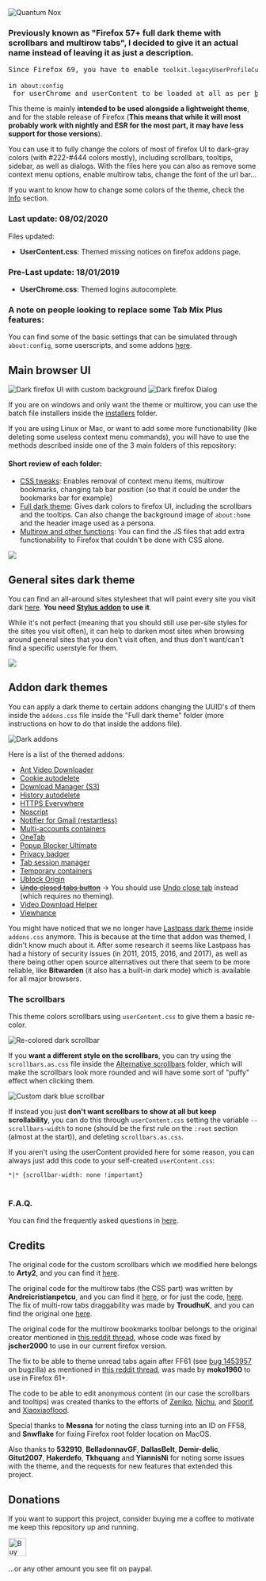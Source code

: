 <img src="https://i.imgur.com/F7qziom.png" title="Quantum Nox"/>

<h3>Previously known as "Firefox 57+ full dark theme with scrollbars and multirow tabs", I decided to give it an actual name instead of leaving it as just a description.</h3>
<pre>Since Firefox 69, you have to enable <code>toolkit.legacyUserProfileCustomizations.stylesheets</code> 
in <code>about:config</code> for userChrome and userContent to be loaded at all as per <a href="https://bugzilla.mozilla.org/show_bug.cgi?id=1541233#c35">bug #1541233</a>.</pre>

<p>This theme is mainly <b>intended to be used alongside a lightweight theme</b>, and for the stable release of Firefox (<b>This means that while it will most probably work with nightly and ESR for the most part, it may have less support for those versions</b>).</p>
<p>You can use it to fully change the colors of most of firefox UI to dark-gray colors (with #222-#444 colors mostly), including scrollbars, tooltips, sidebar, as well as dialogs. With the files here you can also as remove some context menu options, enable multirow tabs, change the font of the url bar...</p>

<p>If you want to know how to change some colors of the theme, check the <a href="https://github.com/Izheil/Quantum-Nox-Firefox-Dark-Full-Theme/tree/master/Info#Editting CSS files">Info</a> section.</p>

<h3>Last update: <b>08/02/2020</b></h3>
<p>Files updated:</p>
<ul>
	<li><b>UserContent.css</b>: Themed missing notices on firefox addons page.</li>
</ul>
<h3>Pre-Last update: <b>18/01/2019</b></h3>
<ul>
	<li><b>UserChrome.css</b>: Themed logins autocomplete.</li>
</ul>

<h3>A note on people looking to replace some Tab Mix Plus features:</h3>
<p>You can find some of the basic settings that can be simulated through <code>about:config</code>, some userscripts, and some addons <a href="https://github.com/Izheil/Quantum-Nox-Firefox-Dark-Full-Theme/tree/master/Info#Replacing-some-Tab-Mix-Plus-features">here</a>.</p>

<h2>Main browser UI</h2>
<img src="https://i.imgur.com/zNKhEV6.png" title="Dark firefox UI with custom background" />
<img src="https://i.imgur.com/q8MhDSX.png" title="Dark firefox Dialog" />

<p>If you are on windows and only want the theme or multirow, you can use the batch file installers inside the <a href="https://github.com/Izheil/Quantum-Nox-Firefox-Dark-Full-Theme/tree/master/Installers">installers</a> folder.</p> 

<p>If you are using Linux or Mac, or want to add some more functionability (like deleting some useless context menu commands), you will have to use the methods described inside one of the 3 main folders of this repository:</p>

<h4>Short review of each folder:</h4>
<ul>
  <li><a href="https://github.com/Izheil/Quantum-Nox-Firefox-Dark-Full-Theme/tree/master/CSS%20tweaks">CSS tweaks</a>: Enables removal of context menu items, multirow bookmarks, changing tab bar position (so that it could be under the bookmarks bar for example)</li>
  <li><a href="https://github.com/Izheil/Quantum-Nox-Firefox-Dark-Full-Theme/tree/master/Full%20dark%20theme">Full dark theme</a>: Gives dark colors to firefox UI, including the scrollbars and the tooltips. Can also change the background image of <code>about:home</code> and the header image used as a persona.</li>
  <li><a href="https://github.com/Izheil/Quantum-Nox-Firefox-Dark-Full-Theme/tree/master/Multirow%20and%20other%20functions">Multirow and other functions</a>: You can find the JS files that add extra functionability to Firefox that couldn't be done with CSS alone.</li>
</ul>

<img src="https://i.imgur.com/OhKiBCI.png">

<h2>General sites dark theme</h2>
<p>You can find an all-around sites stylesheet that will paint every site you visit dark <a href="https://github.com/Izheil/Dark-userstyles/tree/master/Global%20dark%20userstyle">here</a>. <b>You need <a href="https://addons.mozilla.org/es/firefox/addon/styl-us/">Stylus addon</a> to use it</b>.</p>

<p>While it's not perfect (meaning that you should still use per-site styles for the sites you visit often), it can help to darken most sites when browsing around general sites that you don't visit often, and thus don't want/can't find a specific userstyle for them.</p>
<img src="https://i.imgur.com/mbeHNQp.png">

<h2>Addon dark themes</h2>
<p>You can apply a dark theme to certain addons changing the UUID's of them inside the <code>addons.css</code> file inside the "Full dark theme" folder (more instructions on how to do that inside the addons file).</p>
<img src="https://i.imgur.com/bEleqP7.png" title="Dark addons" />
<p>Here is a list of the themed addons:</p>
<ul>
	<li><a href="https://addons.mozilla.org/en-US/firefox/addon/video-downloader-player/">Ant Video Downloader</a></li>
	<li><a href="https://addons.mozilla.org/en-US/firefox/addon/cookie-autodelete/">Cookie autodelete</a></li>
	<li><a href="https://addons.mozilla.org/en-US/firefox/addon/s3download-statusbar/">Download Manager (S3)</a></li>
	<li><a href="https://addons.mozilla.org/en-US/firefox/addon/history-autodelete/">History autodelete</a></li>
	<li><a href="https://addons.mozilla.org/en-US/firefox/addon/https-everywhere/">HTTPS Everywhere</a></li>
	<li><a href="https://addons.mozilla.org/en-US/firefox/addon/noscript/">Noscript</a></li>
	<li><a href="https://addons.mozilla.org/en-US/firefox/addon/gmail-notifier-restartless/">Notifier for Gmail (restartless)</a></li>
	<li><a href="https://addons.mozilla.org/en-US/firefox/addon/multi-account-containers/">Multi-accounts containers</a></li>
	<li><a href="https://addons.mozilla.org/en-US/firefox/addon/onetab/">OneTab</a></li>
	<li><a href="https://addons.mozilla.org/en-US/firefox/addon/popup-blocker-ultimate/">Popup Blocker Ultimate</a></li>
	<li><a href="https://addons.mozilla.org/en-US/firefox/addon/privacy-badger17/">Privacy badger</a></li>
	<li><a href="https://addons.mozilla.org/en-US/firefox/addon/tab-session-manager/">Tab session manager</a></li>
	<li><a href="https://addons.mozilla.org/en-US/firefox/addon/temporary-containers/">Temporary containers</a></li>
	<li><a href="https://addons.mozilla.org/en-US/firefox/addon/ublock-origin/">Ublock Origin</a></li>
	<li><s><a href="https://addons.mozilla.org/en-US/firefox/addon/undo-closed-tabs-revived/">Undo closed tabs button</a></s> -> You should use <a href="https://addons.mozilla.org/en-US/firefox/addon/undoclosetabbutton/">Undo close tab</a> instead (which requires no theming).</li>
	<li><a href="https://addons.mozilla.org/en-US/firefox/addon/video-downloadhelper/">Video Download Helper</a></li> 
	<li><a href="https://addons.mozilla.org/en-US/firefox/addon/viewhance/">Viewhance</a></li>
</ul>

<p>You might have noticed that we no longer have <a href="https://gist.github.com/Izheil/49db523ee66d88995401bb6844605763">Lastpass dark theme</a> inside <code>addons.css</code> anymore. This is because at the time that addon was themed, I didn't know much about it. After some research it seems like Lastpass has had a history of security issues (in 2011, 2015, 2016, and 2017), as well as there being other open source alternatives out there that seem to be more reliable, like <b>Bitwarden</b> (it also has a built-in dark mode) which is available for all major browsers.</p>

<h3>The scrollbars</h3>

<p>This theme colors scrollbars using <code>userContent.css</code> to give them a basic re-color.</p> 
<img src="https://i.imgur.com/hqwoq9n.png" title="Re-colored dark scrollbar" />

<p>If you <b>want a different style on the scrollbars</b>, you can try using the <code>scrollbars.as.css</code> file inside the <a href="https://github.com/Izheil/Quantum-Nox-Firefox-Dark-Full-Theme/tree/master/Full%20dark%20theme/Alternative%20scrollbars%20%26%20tooltips/Alternative%20scrollbars">Alternative scrollbars</a> folder, which will make the scrollbars look more rounded and will have some sort of "puffy" effect when clicking them.</p>
<img src="https://i.imgur.com/sOHN1ds.gif" title="Custom dark blue scrollbar" />

<p>If instead you just <b>don't want scrollbars to show at all but keep scrollability</b>, you can do this through <code>userContent.css</code> setting the variable <code>--scrollbars-width</code> to none (should be the first rule on the <code>:root</code> section (almost at the start)), and deleting <code>scrollbars.as.css</code>.</p>
<p>If you aren't using the userContent provided here for some reason, you can always just add this code to your self-created <code>userContent.css</code>:</p><code>*|* {scrollbar-width: none !important}</code>
<br /><br />

<h3>F.A.Q.</h3>
<p>You can find the frequently asked questions in <a href="https://github.com/Izheil/Quantum-Nox-Firefox-Dark-Full-Theme/tree/master/Info#Frequently-asked-questions">here</a>.</p>

<h2>Credits</h2>
<p>The original code for the custom scrollbars which we modified here belongs to <b>Arty2</b>, and you can find it <a href="https://gist.github.com/Arty2/fdf19aea2c601032410516f059d58eb1">here</a>.
<p>The original code for the multirow tabs (the CSS part) was written by <b>Andreicristianpetcu</b>, and you can find it <a href="https://discourse.mozilla.org/t/tabs-in-two-or-more-rows-like-tabmixpro-in-quantum/21657/2">here</a>, or for just the code, <a href="https://github.com/andreicristianpetcu/UserChrome-Tweaks/blob/09fa38a304af88b685f4086bc8ea9997dd7db0fd/tabs/multi_row_tabs_firefox_v57.css">here</a>. The fix of multi-row tabs draggability was made by <b>TroudhuK</b>, and you can find the original one <a href="https://github.com/TroudhuK/userChrome.js/blob/patch-1/Firefox-57/Mehrzeilige-Tableiste/MultiRowTabLiteforFx.uc.js">here</a>.</p>
<p>The original code for the multirow bookmarks toolbar belongs to the original creator mentioned in <a href="https://www.reddit.com/r/firefox/comments/75wya9/multiple_row_bookmark_toolbar_for_firefox_5758/">this reddit thread</a>, whose code was fixed by <b>jscher2000</b> to use in our current firefox version.</p>
<p>The fix to be able to theme unread tabs again after FF61 (see <a href="https://bugzilla.mozilla.org/show_bug.cgi?format=default&id=1453957">bug 1453957</a> on bugzilla) as mentioned in <a href="https://www.reddit.com/r/FirefoxCSS/comments/8yruy8/tabbrowsertabunread_backgroundimage/">this reddit thread</a>, was made by <b>moko1960</b> to use in Firefox 61+.</p>
<p>The code to be able to edit anonymous content (in our case the scrollbars and tooltips) was created thanks to the efforts of <a href="http://mozilla.zeniko.ch/userchrome.js.html">Zeniko</a>, <a href="https://github.com/nuchi/firefox-quantum-userchromejs">Nichu</a>, and <a href="https://github.com/Sporif/firefox-quantum-userchromejs">Sporif</a>, and <a href="https://github.com/xiaoxiaoflood/firefox-scripts">Xiaoxiaoflood</a>.
<p>Special thanks to <b>Messna</b> for noting the class turning into an ID on FF58, and <b>Snwflake</b> for fixing Firefox root folder location on MacOS.</p>
<p>Also thanks to <b>532910</b>, <b>BelladonnavGF</b>, <b>DallasBelt</b>, <b>Demir-delic</b>, <b>Gitut2007</b>, <b>Hakerdefo</b>, <b>Tkhquang</b> and <b>YiannisNi</b> for noting some issues with the theme, and the requests for new features that extended this project.</p>

<h2>Donations</h2>
<p>If you want to support this project, consider buying me a coffee to motivate me keep this repository up and running.</p>
​
<a href="https://ko-fi.com/K3K4TQ97" target="_blank"><img height="36" style="border:0px;height:36px;" src="https://az743702.vo.msecnd.net/cdn/kofi2.png?v=2" border="0" alt="Buy Me a Coffee at ko-fi.com" /></a>

<p>...or any other amount you see fit on paypal.</p>

<a href="https://www.paypal.com/cgi-bin/webscr?cmd=_s-xclick&hosted_button_id=BMUFYBSRA7ENL&source=url"><img alt="" border="0" src="https://www.paypalobjects.com/webstatic/mktg/logo/pp_cc_mark_74x46.jpg"/></a>
